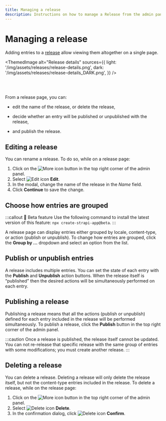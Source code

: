```yaml
---
title: Managing a release
description: Instructions on how to manage a Release from the admin panel
---
```



# Managing a release <EnterpriseBadge /> <CloudTeamBadge /> <FutureBadge />  <BetaBadge />

Adding entries to a [release](/user-docs/releases/introduction) allow viewing them altogether on a single page.

<!-- TODO: add actual screenshots for both light and dark modes -->
<ThemedImage
  alt="Release details"
  sources={{
    light: '/img/assets/releases/release-details.png',
    dark: '/img/assets/releases/release-details_DARK.png',
  }}
/>

<br /><br />

From a release page, you can:

- edit the name of the release, or delete the release,
<!-- - [adjust the view](#choose-how-entries-are-grouped) to display entries grouped either by locale or by content-type, -->
- decide whether an entry will be published or unpublished with the release,
<!-- - edit a specific entry or [remove](#remove-entries-from-a-release) it from the release, -->
- and publish the release.

## Editing a release

You can rename a release. To do so, while on a release page:

1. Click on the ![More icon](/img/assets/icons/more.svg) button in the top right corner of the admin panel.
2. Select ![Edit icon](/img/assets/icons/edit.svg) **Edit**.
3. In the modal, change the name of the release in the _Name_ field.
4. Click **Continue** to save the change.

## Choose how entries are grouped

:::callout 🚧 Beta feature
Use the following command to install the latest version of this feature: `npx create-strapi-app@beta`.
:::

A release page can display entries either grouped by locale, content-type, or action (publish or unpublish). To change how entries are grouped, click the **Group by …** dropdown and select an option from the list.

## Publish or unpublish entries

A release includes multiple entries. You can set the state of each entry with the **Publish** and **Unpublish** action buttons. When the release itself is “published” then the desired actions will be simultaneously performed on each entry.

<!-- TODO: re-add when implemented -->
<!-- ## Remove entries from a release

Entries can be removed from a release. To do so, click the three dots **…** at the end of the line of an entry and select the **Remove from release** button. -->

## Publishing a release

Publishing a release means that all the actions (publish or unpublish) defined for each entry included in the release will be performed simultaneously. To publish a release, click the **Publish** button in the top right corner of the admin panel.

:::caution
Once a release is published, the release itself cannot be updated. You can not re-release that specific release with the same group of entries with some modifications; you must create another release.
:::

## Deleting a release

You can delete a release. Deleting a release will only delete the release itself, but not the content-type entries included in the release. To delete a release, while on the release page:

1. Click on the ![More icon](/img/assets/icons/more.svg) button in the top right corner of the admin panel.
2. Select ![Delete icon](/img/assets/icons/delete.svg) **Delete**.
3. In the confirmation dialog, click ![Delete icon](/img/assets/icons/delete.svg) **Confirm**.
